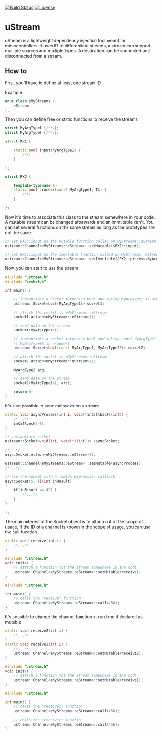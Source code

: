 [![Build Status](https://app.travis-ci.com/ThomasAUB/uStream.svg)](https://travis-ci.com/ThomasAUB/uStream)
[![License](https://img.shields.io/github/license/ThomasAUB/uStream.svg)](LICENSE)

# uStream

uStream is a lightweight dependency injection tool meant for microcontrollers.
It uses ID to differentiate streams, a stream can support multiple sources and multiple types.
A destination can be connected and disconnected from a stream.

## How to

First, you'll have to define at least one stream ID

Example :

```cpp
enum class eMyStreams {
    eStream
};
```

Then you can define free or static functions to receive the streams

```cpp
struct MyArgType1 {/**/};
struct MyArgType2 {/**/};

struct RX1 {

    static bool input(MyArgType1) {
        /**/
    }

};

struct RX2 {

    template<typename T>
    static bool process(const MyArgType1, T&) {
        /**/
    }

};
```

Now it's time to associate this class to the stream somewhere in your code. A mutable stream can be changed afterwards and an immutable can't. You can set several functions on the same stream as long as the prototypes are not the same

```cpp
// set RX1::input as the mutable function called on MyStreams::eStream
ustream::Channel<eMyStreams::eStream>::setMutable(&RX1::input);

// set RX1::input as the immutable function called on MyStreams::eStream
ustream::Channel<eMyStreams::eStream>::setImmutable(&RX2::process<MyArgType2>);
```

Now, you can start to use the stream

```cpp
#include "ustream.h"
#include "socket.h"

int main() {

    // instantiate a socket returning bool and taking MyArgType1 in argument
    ustream::Socket<bool(MyArgType1)> socket1;

    // attach the socket to eMyStreams::eStream
    socket1.attach<eMyStreams::eStream>();

    // send data on the stream
    socket1(MyArgType1());

    // instantiate a socket returning bool and taking const MyArgType1 and 
    // MyArgType2& in argument
    ustream::Socket<bool(const MyArgType1, MyArgType2&)> socket2;

    // attach the socket to eMyStreams::eStream
    socket2.attach<eMyStreams::eStream>();

    MyArgType2 arg;

    // send data on the stream
    socket2(MyArgType1(), arg);

    return 0;
}
```

It's also possible to send callbacks on a stream

```cpp
static void asyncProcess(int i, void(*inCallback)(int)) {
    /*...*/
    inCallback(42); 
}
```

```cpp
// instantiate socket
ustream::Socket<void(int, void(*)(int))> asyncSocket;

/*...*/
asyncSocket.attach<eMyStreams::eStream>();

ustream::Channel<eMyStreams::eStream>::setMutable(asyncProcess);
/*...*/

// use the socket with a lambda expression callback
asyncSocket(5, [](int inResult) 
{
    if(inResult == 42) {
        /*...*/
    }
}

);

```

The main interest of the Socket object is to attach out of the scope of usage, if the ID of a channel is known in the scope of usage, you can use the call function
```cpp
static void receive(int i) {
    /*...*/
}

#include "ustream.h"
void init() {
    // attach a function tot the stream somewhere in the code
    ustream::Channel<eMyStreams::eStream>::setMutable(receive);
}
```
```cpp
#include "ustream.h"

int main() {
    // calls the "receive" function
    ustream::Channel<eMyStreams::eStream>::call(456);
}
```
It's possible to change the channel function at run time if declared as mutable
```cpp
static void receive2(int i) {
    /*...*/
}
static void receive1(int i) {
    /*...*/
    ustream::Channel<eMyStreams::eStream>::setMutable(receive2);
}

#include "ustream.h"
void init() {
    // attach a function tot the stream somewhere in the code
    ustream::Channel<eMyStreams::eStream>::setMutable(receive1);
}
```
```cpp
#include "ustream.h"

int main() {
    // calls the "receive1" function
    ustream::Channel<eMyStreams::eStream>::call(456);
    
    // calls the "receive2" function
    ustream::Channel<eMyStreams::eStream>::call(456);
}
```
